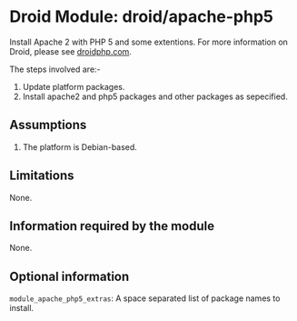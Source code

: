 # Droid Module: droid/apache-php5

Install Apache 2 with PHP 5 and some extentions. For more information on Droid,
please see [droidphp.com](http://droidphp.com).

The steps involved are:-

1. Update platform packages.
2. Install apache2 and php5 packages and other packages as sepecified.


## Assumptions

1. The platform is Debian-based.


## Limitations

None.


## Information required by the module

None.


## Optional information

`module_apache_php5_extras`: A space separated list of package names to
install.
